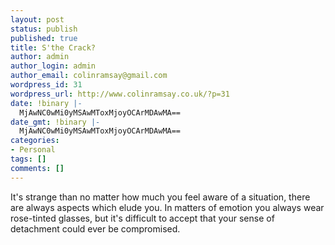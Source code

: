 ```yaml
---
layout: post
status: publish
published: true
title: S'the Crack?
author: admin
author_login: admin
author_email: colinramsay@gmail.com
wordpress_id: 31
wordpress_url: http://www.colinramsay.co.uk/?p=31
date: !binary |-
  MjAwNC0wMi0yMSAwMToxMjoyOCArMDAwMA==
date_gmt: !binary |-
  MjAwNC0wMi0yMSAwMToxMjoyOCArMDAwMA==
categories:
- Personal
tags: []
comments: []
---
```

<p>It's strange than no matter how much you feel aware of a situation, there are always aspects which elude you. In matters of emotion you always wear rose-tinted glasses, but it's difficult to accept that your sense of detachment could ever be compromised.</p>
